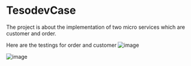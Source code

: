 # TesodevCase

The project is about the implementation of two micro services which are customer and order.

Here are the testings for order and customer
![image](https://user-images.githubusercontent.com/68396335/158639149-24de7dea-81e0-4678-ac63-9fe02d930c5a.png)


![image](https://user-images.githubusercontent.com/68396335/158639275-c3d4858a-b33d-4210-9777-bc9f39895aa5.png)

